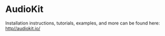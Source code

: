 AudioKit
========

Installation instructions, tutorials, examples, and more can be found here: [http//audiokit.io/](http//audiokit.io/)
